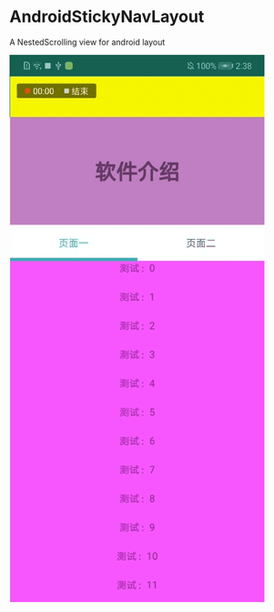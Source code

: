 # AndroidStickyNavLayout
A NestedScrolling view for android layout

![image](https://raw.githubusercontent.com/kinkenrin/AndroidStickyNavLayout/master/img/pic.gif)
